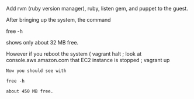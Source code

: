 Add rvm (ruby version manager), ruby, listen gem, and puppet to the guest.

After bringing up the system, the command

free -h

shows only about 32 MB free.

However if you reboot the system ( vagrant halt ;  look at console.aws.amazon.com that EC2 instance is stopped ; vagrant up

    Now you should see with

    free -h

    about 450 MB free.
